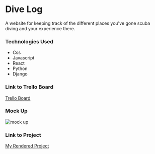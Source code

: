 # Dive Log

A website for keeping track of the different places you've gone scuba diving and your experience there.

### Technologies Used

- Css
- Javascript
- React
- Python
- Django


### Link to Trello Board

[Trello Board](https://trello.com/b/P5OaMz6B/dive-log)

### Mock Up
![mock up](https://i.imgur.com/QbDpLYX.jpg )

### Link to Project
[My Rendered Project]()
